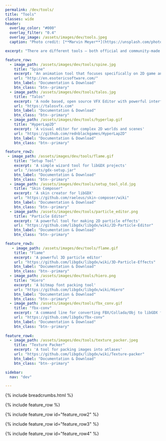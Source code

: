 ```yaml
---
permalink: /dev/tools/
title: "Tools"
classes: wide
header:
  overlay_color: "#000"
  overlay_filter: "0.4"
  overlay_image: /assets/images/dev/tools.jpeg
  caption: "Photo credit: [**Marvin Meyer**](https://unsplash.com/photos/SYTO3xs06fU)"

excerpt: "There are different tools – both official and community-made – that can help make the development process for libGDX much easier."

feature_row:
  - image_path: /assets/images/dev/tools/spine.jpg
    title: "Spine"
    excerpt: 'An animation tool that focuses specifically on 2D game animations'
    url: "http://en.esotericsoftware.com/"
    btn_label: "Documentation & Download"
    btn_class: "btn--primary"
  - image_path: /assets/images/dev/tools/talos.jpg
    title: "Talos"
    excerpt: 'A node based, open source VFX Editor with powerful interface'
    url: "https://talosvfx.com"
    btn_label: "Documentation & Download"
    btn_class: "btn--primary"
  - image_path: /assets/images/dev/tools/hyperlap.gif
    title: "HyperLap2D"
    excerpt: 'A visual editor for complex 2D worlds and scenes'
    url: "https://github.com/rednblackgames/HyperLap2D"
    btn_label: "Documentation & Download"
    btn_class: "btn--primary"

feature_row2:
 - image_path: /assets/images/dev/tools/flame.gif
    title: "Setup Tool"
    excerpt: 'A simple wizard tool for libGDX projects'
    url: "/assets/gdx-setup.jar"
    btn_label: "Documentation & Download"
    btn_class: "btn--primary"
  - image_path: /assets/images/dev/tools/setup_tool_old.jpg
    title: "Skin Composer"
    excerpt: 'A skin creator for libGDX'
    url: "https://github.com/raeleus/skin-composer/wiki"
    btn_label: "Documentation & Download"
    btn_class: "btn--primary"
  - image_path: /assets/images/dev/tools/particle_editor.png
    title: "Particle Editor"
    excerpt: 'A powerful tool for making 2D particle effects'
    url: "https://github.com/libgdx/libgdx/wiki/2D-Particle-Editor"
    btn_label: "Documentation & Download"
    btn_class: "btn--primary"

feature_row3:
   - image_path: /assets/images/dev/tools/flame.gif
    title: "Flame"
    excerpt: 'A powerful 3D particle editor'
    url: "https://github.com/libgdx/libgdx/wiki/3D-Particle-Effects"
    btn_label: "Documentation & Download"
    btn_class: "btn--primary"
  - image_path: /assets/images/dev/tools/hiero.png
    title: "Hiero"
    excerpt: 'A bitmap font packing tool'
    url: "https://github.com/libgdx/libgdx/wiki/Hiero"
    btn_label: "Documentation & Download"
    btn_class: "btn--primary"
  - image_path: /assets/images/dev/tools/fbx_conv.gif
    title: "fbx-conv"
    excerpt: 'A command line for converting FBX/Collada/Obj to libGDX friendly formats'
    url: "https://github.com/libgdx/fbx-conv"
    btn_label: "Documentation & Download"
    btn_class: "btn--primary"
    
feature_row4:
  - image_path: /assets/images/dev/tools/texture_packer.jpeg
    title: "Texture Packer"
    excerpt: 'A tool for packing images into atlases'
    url: "https://github.com/libgdx/libgdx/wiki/Texture-packer"
    btn_label: "Documentation & Download"
    btn_class: "btn--primary"

sidebar:
  nav: "dev"

---
```


{% include breadcrumbs.html %}

{% include feature_row %}

{% include feature_row id="feature_row2" %}

{% include feature_row id="feature_row3" %}

{% include feature_row id="feature_row4" %}
